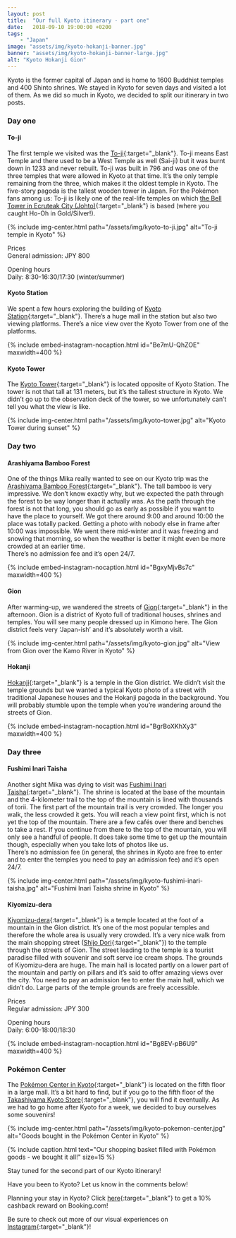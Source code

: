 ```yaml
---
layout: post
title:  "Our full Kyoto itinerary - part one"
date:   2018-09-10 19:00:00 +0200
tags:
    - "Japan"
image: "assets/img/kyoto-hokanji-banner.jpg"
banner: "assets/img/kyoto-hokanji-banner-large.jpg"
alt: "Kyoto Hokanji Gion"
---
```


Kyoto is the former capital of Japan and is home to 1600 Buddhist temples and 400 Shinto shrines. We stayed in Kyoto for seven days and visited a lot of them. As we did so much in Kyoto, we decided to split our itinerary in two posts. 

### Day one

#### To-ji

The first temple we visited was the [To-ji][to-ji]{:target="_blank"}. To-ji means East Temple and there used to be a West Temple as well (Sai-ji) but it was burnt down in 1233 and never rebuilt. To-ji was built in 796 and was one of the three temples that were allowed in Kyoto at that time. It’s the only temple remaining from the three, which makes it the oldest temple in Kyoto. The five-story pagoda is the tallest wooden tower in Japan. For the Pokémon fans among us: To-ji  is likely one of the real-life temples on which [the Bell Tower in Ecruteak City (Johto)][bell tower]{:target="_blank"} is based (where you caught Ho-Oh in Gold/Silver!). 

{% include img-center.html path="/assets/img/kyoto-to-ji.jpg" alt="To-ji temple in Kyoto" %}

Prices  
General admission: JPY 800  

Opening hours  
Daily: 8:30-16:30/17:30 (winter/summer)  

#### Kyoto Station

We spent a few hours exploring the building of [Kyoto Station][kyoto station]{:target="_blank"}. There’s a huge mall in the station but also two viewing platforms. There’s a nice view over the Kyoto Tower from one of the platforms.  

{% include embed-instagram-nocaption.html id="Be7mU-QhZOE" maxwidth=400 %}

#### Kyoto Tower

The [Kyoto Tower][kyoto tower]{:target="_blank"} is located opposite of Kyoto Station. The tower is not that tall at 131 meters, but it’s the tallest structure in Kyoto. We didn’t go up to the observation deck of the tower, so we unfortunately can’t tell you what the view is like. 

{% include img-center.html path="/assets/img/kyoto-tower.jpg" alt="Kyoto Tower during sunset" %}

### Day two

#### Arashiyama Bamboo Forest

One of the things Mika really wanted to see on our Kyoto trip was the [Arashiyama Bamboo Forest][arashiyama bamboo forest]{:target="_blank"}. The tall bamboo is very impressive. We don’t know exactly why, but we expected the path through the forest to be way longer than it actually was. As the path through the forest is not that long, you should go as early as possible if you want to have the place to yourself. We got there around 9:00 and around 10:00 the place was totally packed. Getting a photo with nobody else in frame after 10:00 was impossible. We went there mid-winter and it was freezing and snowing that morning, so when the weather is better it might even be more crowded at an earlier time.   
There’s no admission fee and it’s open 24/7.

{% include embed-instagram-nocaption.html id="BgxyMjvBs7c" maxwidth=400 %}

#### Gion

After warming-up, we wandered the streets of [Gion][gion]{:target="_blank"} in the afternoon. Gion is a district of Kyoto full of traditional houses, shrines and temples. You will see many people dressed up in Kimono here. The Gion district feels very ‘Japan-ish’ and it’s absolutely worth a visit. 

{% include img-center.html path="/assets/img/kyoto-gion.jpg" alt="View from Gion over the Kamo River in Kyoto" %}

#### Hokanji

[Hokanji][hokanji]{:target="_blank"} is a temple in the Gion district. We didn’t visit the temple grounds but we wanted a typical Kyoto photo of a street with traditional Japanese houses and the Hokanji pagoda in the background. You will probably stumble upon the temple when you’re wandering around the streets of Gion. 

{% include embed-instagram-nocaption.html id="BgrBoXKhXy3" maxwidth=400 %}

### Day three

#### Fushimi Inari Taisha

Another sight Mika was dying to visit was [Fushimi Inari Taisha][fushimi inari taisha]{:target="_blank"}. The shrine is located at the base of the mountain and the 4-kilometer trail to the top of the mountain is lined with thousands of torii. The first part of the mountain trail is very crowded. The longer you walk, the less crowded it gets. You will reach a view point first, which is not yet the top of the mountain. There are a few cafés over there and benches to take a rest. If you continue from there to the top of the mountain, you will only see a handful of people. It does take some time to get up the mountain though, especially when you take lots of photos like us.   
There’s no admission fee (in general, the shrines in Kyoto are free to enter and to enter the temples you need to pay an admission fee) and it’s open 24/7. 

{% include img-center.html path="/assets/img/kyoto-fushimi-inari-taisha.jpg" alt="Fushimi Inari Taisha shrine in Kyoto" %}

#### Kiyomizu-dera

[Kiyomizu-dera][kiyomizu-dera]{:target="_blank"} is a temple located at the foot of a mountain in the Gion district. It’s one of the most popular temples and therefore the whole area is usually very crowded. It’s a very nice walk from the main shopping street ([Shijo Dori][shijo dori]{:target="_blank"}) to the temple through the streets of Gion. The street leading to the temple is a tourist paradise filled with souvenir and soft serve ice cream shops. The grounds of Kiyomizu-dera are huge. The main hall is located partly on a lower part of the mountain and partly on pillars and it’s said to offer amazing views over the city. You need to pay an admission fee to enter the main hall, which we didn’t do. Large parts of the temple grounds are freely accessible. 

Prices  
Regular admission: JPY 300  

Opening hours   
Daily: 6:00-18:00/18:30  

{% include embed-instagram-nocaption.html id="Bg8EV-pB6U9" maxwidth=400 %}

### Pokémon Center

The [Pokémon Center in Kyoto][pokemon center kyoto]{:target="_blank"} is located on the fifth floor in a large mall. It’s a bit hard to find, but if you go to the fifth floor of the [Takashiyama Kyoto Store][takashiyama kyoto store]{:target="_blank"}, you will find it eventually. As we had to go home after Kyoto for a week, we decided to buy ourselves some souvenirs! 

{% include img-center.html path="/assets/img/kyoto-pokemon-center.jpg" alt="Goods bought in the Pokémon Center in Kyoto" %}

{% include caption.html text="Our shopping basket filled with Pokémon goods - we bought it all!" size=15 %}

Stay tuned for the second part of our Kyoto itinerary!

Have you been to Kyoto? Let us know in the comments below!

Planning your stay in Kyoto? Click [here][booking.com]{:target="_blank"} to get a 10% cashback reward on Booking.com! 

Be sure to check out more of our visual experiences on [Instagram][instagram]{:target="_blank"}!

[instagram]: https://instagram.com/kipamojo 
[booking.com]: https://www.booking.com/s/11_6/joop9916 
[to-ji]: https://goo.gl/maps/85tEFMMkPpA2 
[kyoto station]: https://goo.gl/maps/ZtaotSh8sj32 
[kyoto tower]: https://goo.gl/maps/uYZpeCAddRo 
[arashiyama bamboo forest]: https://goo.gl/maps/iSo9Ubbjx8D2 
[gion]: https://goo.gl/maps/rGeVXfRyBDp 
[hokanji]: https://goo.gl/maps/jZnnXyiquVu 
[fushimi inari taisha]: https://goo.gl/maps/mL1Q7MVSdJr
[shijo dori]: https://goo.gl/maps/RjQH7fT5Nt12 
[kiyomizu-dera]: https://goo.gl/maps/PZMbziBn4QB2 
[pokemon center kyoto]: https://goo.gl/maps/R5tDrXHiSmt
[takashiyama kyoto store]: https://goo.gl/maps/miKnTtPDznq 
[bell tower]: https://bulbapedia.bulbagarden.net/wiki/Bell_Tower#Origin 
